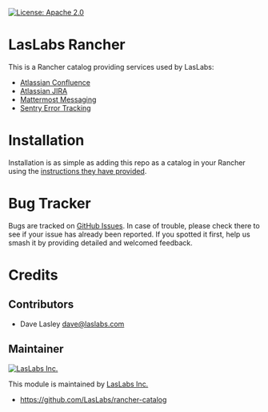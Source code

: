 [![License: Apache 2.0](https://img.shields.io/badge/license-Apache--2.0-blue.svg)](https://www.apache.org/licenses/LICENSE-2.0.html)

LasLabs Rancher
===============

This is a Rancher catalog providing services used by LasLabs:

* [Atlassian Confluence](/templates/confluence)
* [Atlassian JIRA](/templates/jira)
* [Mattermost Messaging](/templates/mattermost)
* [Sentry Error Tracking](/templates/sentry)

Installation
============

Installation is as simple as adding this repo as a catalog in your Rancher
using the [instructions they have provided](
http://rancher.com/docs/rancher/latest/en/catalog/#adding-catalogs).

Bug Tracker
===========

Bugs are tracked on [GitHub Issues](https://github.com/LasLabs/rancher-catalog/issues).
In case of trouble, please check there to see if your issue has already been reported.
If you spotted it first, help us smash it by providing detailed and welcomed feedback.

Credits
=======

Contributors
------------

* Dave Lasley <dave@laslabs.com>

Maintainer
----------

[![LasLabs Inc.](https://laslabs.com/logo.png)](https://laslabs.com)

This module is maintained by [LasLabs Inc.](https://laslabs.com)

* https://github.com/LasLabs/rancher-catalog
